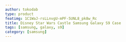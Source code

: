```yaml
---
author: tokodab
type: product
featimg: 1C1WaJ-rsLLnvgU-mPF-5UNL8_pk8w_Rc
title: Disney Star Wars Castle Samsung Galaxy S9 Case
tags: [samsung, galaxy, s9]
category: [samsung]
---
```

